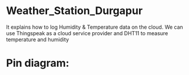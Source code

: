 # Weather_Station_Durgapur

It explains how to log Humidity & Temperature data on the cloud. We can use Thingspeak as a cloud service provider and DHT11 to measure temperature and humidity

# Pin diagram:
